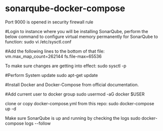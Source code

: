 # sonarqube-docker-compose
Port 9000 is opened in security firewall rule

#Login to instance where you will be installing SonarQube, perform the below command to configure virtual memory permanently for SonarQube to function:
sudo vi /etc/sysctl.conf

#Add the following lines to the bottom of that file:
vm.max_map_count=262144
fs.file-max=65536

To make sure changes are getting into effect:
sudo sysctl -p

#Perform System update
sudo apt-get update

#Install Docker and Docker-Compose from official documentation.

#Add current user to docker group
sudo usermod -aG docker $USER

clone or copy docker-compose.yml from this repo: 
sudo docker-compose up -d 

Make sure SonarQube is up and running by checking the logs
sudo docker-compose logs --follow

